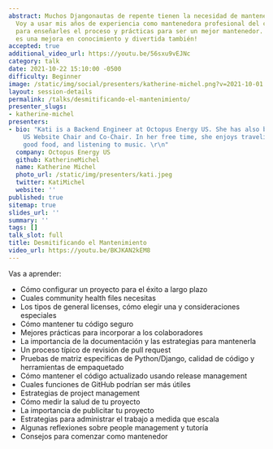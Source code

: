 ```yaml
---
abstract: Muchos Djangonautas de repente tienen la necesidad de mantener un proyecto.
  Voy a usar mis años de experiencia como mantenedora profesional del código abierto
  para enseñarles el proceso y prácticas para ser un mejor mantenedor. ¡El mantenimiento
  es una mejora en conocimiento y divertida también!
accepted: true
additional_video_url: https://youtu.be/56sxu9vEJNc
category: talk
date: 2021-10-22 15:10:00 -0500
difficulty: Beginner
image: /static/img/social/presenters/katherine-michel.png?v=2021-10-01
layout: session-details
permalink: /talks/desmitificando-el-mantenimiento/
presenter_slugs:
- katherine-michel
presenters:
- bio: "Kati is a Backend Engineer at Octopus Energy US. She has also been the DjangoCon
    US Website Chair and Co-Chair. In her free time, she enjoys traveling,       eating
    good food, and listening to music. \r\n"
  company: Octopus Energy US
  github: KatherineMichel
  name: Katherine Michel
  photo_url: /static/img/presenters/kati.jpeg
  twitter: KatiMichel
  website: ''
published: true
sitemap: true
slides_url: ''
summary: ''
tags: []
talk_slot: full
title: Desmitificando el Mantenimiento
video_url: https://youtu.be/BKJKAN2kEM8
---
```


Vas a aprender:

* Cómo configurar un proyecto para el éxito a largo plazo
* Cuales community health files necesitas
* Los tipos de general licenses, cómo elegir una y consideraciones especiales
* Cómo mantener tu código seguro
* Mejores prácticas para incorporar a los colaboradores
* La importancia de la documentación y las estrategias para mantenerla
* Un proceso típico de revisión de pull request
* Pruebas de matriz específicas de Python/Django, calidad de código y herramientas de empaquetado
* Cómo mantener el código actualizado usando release management
* Cuales funciones de GitHub podrían ser más útiles
* Estrategias de project management
* Cómo medir la salud de tu proyecto
* La importancia de publicitar tu proyecto
* Estrategias para administrar el trabajo a medida que escala
* Algunas reflexiones sobre people management y tutoría
* Consejos para comenzar como mantenedor
